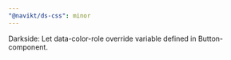 ```yaml
---
"@navikt/ds-css": minor
---
```


Darkside: Let data-color-role override variable defined in Button-component.
